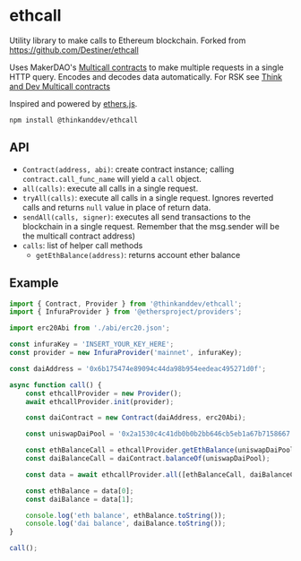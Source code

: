 # ethcall

Utility library to make calls to Ethereum blockchain. Forked from https://github.com/Destiner/ethcall

Uses MakerDAO's [Multicall contracts](https://github.com/makerdao/multicall) to make multiple requests in a single HTTP query. Encodes and decodes data automatically. For RSK see [Think and Dev Multicall contracts](https://github.com/Think-and-Dev/multicall)

Inspired and powered by [ethers.js](https://github.com/ethers-io/ethers.js/).

```
npm install @thinkanddev/ethcall
```

## API

* `Contract(address, abi)`: create contract instance; calling `contract.call_func_name` will yield a `call` object.
* `all(calls)`: execute all calls in a single request.
* `tryAll(calls)`: execute all calls in a single request. Ignores reverted calls and returns `null` value in place of return data.
* `sendAll(calls, signer)`: executes all send transactions to the blockchain in a single request. Remember that the msg.sender will be the multicall contract address)
* `calls`: list of helper call methods
  * `getEthBalance(address)`: returns account ether balance

## Example

```js
import { Contract, Provider } from '@thinkanddev/ethcall';
import { InfuraProvider } from '@ethersproject/providers';

import erc20Abi from './abi/erc20.json';

const infuraKey = 'INSERT_YOUR_KEY_HERE';
const provider = new InfuraProvider('mainnet', infuraKey);

const daiAddress = '0x6b175474e89094c44da98b954eedeac495271d0f';

async function call() {
	const ethcallProvider = new Provider();
	await ethcallProvider.init(provider);

	const daiContract = new Contract(daiAddress, erc20Abi);

	const uniswapDaiPool = '0x2a1530c4c41db0b0b2bb646cb5eb1a67b7158667';

	const ethBalanceCall = ethcallProvider.getEthBalance(uniswapDaiPool);
	const daiBalanceCall = daiContract.balanceOf(uniswapDaiPool);

	const data = await ethcallProvider.all([ethBalanceCall, daiBalanceCall]);

	const ethBalance = data[0];
	const daiBalance = data[1];

	console.log('eth balance', ethBalance.toString());
	console.log('dai balance', daiBalance.toString());
}

call();

```

